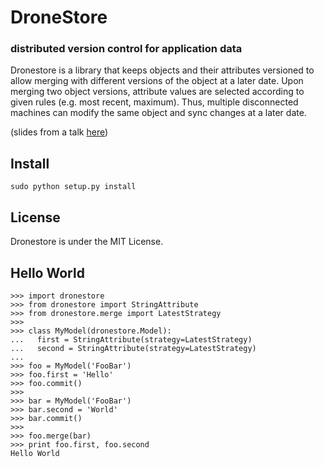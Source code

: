 # DroneStore

### distributed version control for application data

Dronestore is a library that keeps objects and their attributes versioned to
allow merging with different versions of the object at a later date.
Upon merging two object versions, attribute values are selected according to
given rules (e.g. most recent, maximum). Thus, multiple disconnected machines
can modify the same object and sync changes at a later date.

(slides from a talk [here](http://static.juanbb.com/acm.dronestore.pdf))

## Install

    sudo python setup.py install

## License

Dronestore is under the MIT License.

## Hello World

    >>> import dronestore
    >>> from dronestore import StringAttribute
    >>> from dronestore.merge import LatestStrategy
    >>>
    >>> class MyModel(dronestore.Model):
    ...   first = StringAttribute(strategy=LatestStrategy)
    ...   second = StringAttribute(strategy=LatestStrategy)
    ...
    >>> foo = MyModel('FooBar')
    >>> foo.first = 'Hello'
    >>> foo.commit()
    >>>
    >>> bar = MyModel('FooBar')
    >>> bar.second = 'World'
    >>> bar.commit()
    >>>
    >>> foo.merge(bar)
    >>> print foo.first, foo.second
    Hello World